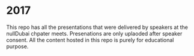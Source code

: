 # 2017
This repo has all the presentations that were delivered by speakers at the nullDubai chpater meets. Presenations are only uplaoded after speaker consent. All the content hosted in this repo is purely for educational purpose.
